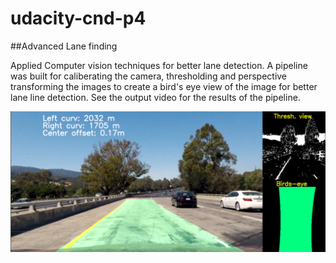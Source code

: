 # udacity-cnd-p4

##Advanced Lane finding

Applied Computer vision techniques for better lane detection. A pipeline was built for caliberating the camera, thresholding and perspective transforming the images to create a bird's eye view of the image for better lane line detection. See the output video for the results of the pipeline. 


[![Output Video](https://github.com/chauhang/udacity-cnd-p4/blob/master/output_images/processed_image.png)](https://youtu.be/HWVo6gYlJqs)

